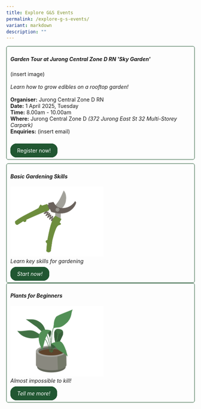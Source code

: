 ```yaml
---
title: Explore G&S Events
permalink: /explore-g-s-events/
variant: markdown
description: ""
---
```

<style>
	.wrapper {
		display: grid;
		grid-template-columns: repeat(auto-fit, minmax(250px, 1fr));
		grid-template-rows: auto-fit;
		column-gap: 10px;
		row-gap: 10px;
	}

	.box {
		border: solid 1px #215732 ;
		border-radius: 5px;
		padding: 5px 10px 15px 10px;
	}
		
		  .button-primary {
    background-color: #215732;
    border: 2px solid #215732;
    padding: 0.5rem 1rem;
  	border-radius: 1rem;
    color: white !important;
	  text-decoration: none !important;
  }
</style>

<div class="wrapper">
  <div class="box">
    <h5>Garden Tour at Jurong Central Zone D RN 'Sky Garden'</h5>
		(insert image) <br><br>
		<i>Learn how to grow edibles on a rooftop garden!</i><br><br>
		<b>Organiser:</b> Jurong Central Zone D RN <br>
		<b>Date:</b> 1 April 2025, Tuesday<br>
		<b>Time:</b> 8.00am - 10.00am <br>
		<b>Where:</b> Jurong Central Zone D <i>(372 Jurong East St 32 Multi-Storey Carpark)</i><br>
		<b>Enquiries:</b> (insert email)<br>
		<br><br>
			<a class="button-primary" href="/new-to-gardening/resource-suggester/">Register now!</a>
	</div><i>
	<div class="box">
		<h4>Basic Gardening Skills</h4>
			<img style="width:250px; display: inline" src="/images/Landing_page/Gardening101/secateurs.png"><br>
			Learn key skills for gardening<br><br>
			<a class="button-primary" href="/new-to-gardening/basic-gardening-skills/">Start now!</a>
	</div>
	<div class="box">
		<h4>Plants for Beginners</h4>
			<img style="width:250px; display: inline" src="/images/Landing_page/Gardening101/pottedplant.png"><br>
			Almost impossible to kill!<br><br>
			<a class="button-primary" href="/new-to-gardening/plants-for-beginners/">Tell me more!</a>
		</div>
</i></div>